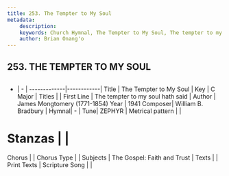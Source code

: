 ```yaml
---
title: 253. The Tempter to My Soul
metadata:
    description: 
    keywords: Church Hymnal, The Tempter to My Soul, The tempter to my soul hath said, 
    author: Brian Onang'o
---
```



## 253. THE TEMPTER TO MY SOUL

```txt

```

- |   -  |
-------------|------------|
Title | The Tempter to My Soul |
Key | C Major |
Titles |  |
First Line | The tempter to my soul hath said |
Author | James Mongtomery (1771-1854)
Year | 1941
Composer| William B. Bradbury |
Hymnal|  - |
Tune| ZEPHYR |
Metrical pattern | |
# Stanzas |  |
Chorus |  |
Chorus Type |  |
Subjects | The Gospel: Faith and Trust |
Texts |  |
Print Texts | 
Scripture Song |  |
  
